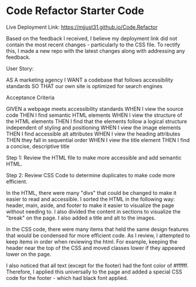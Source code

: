 # Code Refactor Starter Code

Live Deployment Link: https://mjjust31.github.io/Code.Refactor

Based on the feedback I received, I believe my deployment link did not contain the most recent changes - particularly to the CSS file. To rectify this, I made a new repo with the latest changes along with addressing any feedback. 

User Story: 

AS A marketing agency
I WANT a codebase that follows accessibility standards
SO THAT our own site is optimized for search engines


Acceptance Criteria

GIVEN a webpage meets accessibility standards
WHEN I view the source code
THEN I find semantic HTML elements
WHEN I view the structure of the HTML elements
THEN I find that the elements follow a logical structure independent of styling and positioning
WHEN I view the image elements
THEN I find accessible alt attributes
WHEN I view the heading attributes
THEN they fall in sequential order
WHEN I view the title element
THEN I find a concise, descriptive title

Step 1: Review the HTML file to make more accessible and add semantic HTML. 

Step 2: Review CSS Code to determine duplicates to make code more efficient. 

In the HTML, there were many "divs" that could be changed to make it easier to read and accessible. I sorted the HTML in the following way: header, main, aside, and footer to make it easier to visualize the page without needing to. I also divided the content in sections to visualize the "break" on the page.  I also added a title and alt to the images. 

In the CSS code, there were many items that held the same design features that would be condensed for more efficient code. As I review, I attempted to keep items in order when reviewing the html. For example, keeping the header near the top of the CSS and moved classes lower if they appeared lower on the page.

I also noticed that all text (except for the footer) had the font color of #ffffff. Therefore, I applied this universally to the page and added a special CSS code for the footer - which had black font applied. 